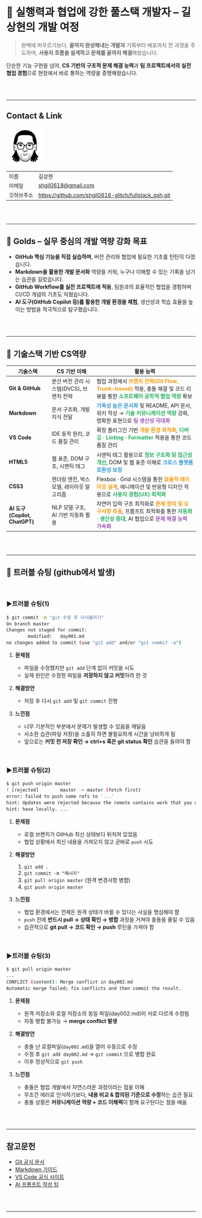
# 🚀 실행력과 협업에 강한 풀스택 개발자 – 길상현의 개발 여정

> 완벽에 머무르기보다, **끝까지 완성해내는 개발자**
> 기획부터 배포까지 전 과정을 주도하며, **사용자 흐름을 설계하고 문제를 끝까지 해결**해왔습니다.

단순한 기능 구현을 넘어,
**CS 기반의 구조적 문제 해결 능력**과
**팀 프로젝트에서의 실전 협업 경험**으로 
현장에서 바로 통하는 역량을 증명해왔습니다.

<br/>
<br/>

---
<!-- 이미지 (조절하는 법) -->
<!-- 이름, 이메일, 깃허브주소, 포트폴리오  2*4의 테이블 형식으로 -->
## Contact & Link

<!-- ![프로필](./userimage.png) -->
<img src="./userimage.png" alt="프로필" width = "100">

| | |
|-|-|
|이름|길상현|
|이메일|shgil0618@gmail.com|
|깃허브주소|https://github.com/shgil0618-glitch/fullstack_gsh.git|
<!--
|포트폴리오|**추후 추가예정**|
-->

<br/>
<br/>

---

## 📌 Golds – 실무 중심의 개발 역량 강화 목표

* **GitHub 핵심 기능을 직접 실습하며**, 버전 관리와 협업에 필요한 기초를 탄탄히 다졌습니다.
* **Markdown을 활용한 개발 문서화** 역량을 키워, 누구나 이해할 수 있는 기록을 남기는 습관을 길렀습니다.
* **GitHub Workflow를 실전 프로젝트에 적용**, 팀원과의 효율적인 협업을 경험하며 CI/CD 개념의 기초도 익혔습니다.
* **AI 도구(GitHub Copilot 등)를 활용한 개발 환경을 체험**, 생산성과 학습 효율을 높이는 방법을 적극적으로 탐구했습니다.

<!-- ### 💡 왜 이렇게 다듬었을까요?

* ✔️ **행동 중심 문장** → 단순히 “했다”보다 \*\*“어떻게, 왜”\*\*를 담으면 신뢰도가 올라갑니다.
* ✔️ **실무 맥락에 연결** → 실무진은 "우리 팀에 와서 어떻게 기여할 수 있을까?"를 봅니다.
* ✔️ **도구를 썼다 → 능동적으로 익혔다** → 도구 사용은 기본, **활용 목적과 결과**가 중요합니다.
-->
<br/>
<br/>

<!-- cs와 연결지어서
---

### 📌 기술 스택 & 실무 기반 CS 역량 

| 기술 스택                        | 역할 및 기능 이해                  | 실무적 활용 및 경험 포인트                               |
| ---------------------------- | --------------------------- | --------------------------------------------- |
| **Git & GitHub**             | 분산 버전 관리, 브랜치 전략, 협업 워크플로우  | PR 리뷰, Merge Conflict 해결, Git Flow 적용 프로젝트 경험 |
| **Markdown**                 | 기술 문서 작성, README, 회고 문서화 도구 | 협업 문서/이슈 템플릿 작성, Notion 연동 정리 습관화             |
| **VS Code**                  | 경량 IDE, 디버깅, 확장 기능 구성       | GitLens, Live Server, Copilot 등 실무 확장 기능 활용   |
| **HTML5**                    | 시맨틱 구조, 접근성 고려 마크업          | 구조적 DOM 설계, SEO 및 스크린리더 고려 개발 경험              |
| **CSS3**                     | 반응형 레이아웃, Flex/Grid, 애니메이션  | 모바일 대응 UI, 미디어쿼리 활용 경험                        |
| **AI 도구 (Copilot, ChatGPT)** | 생산성 도구, 코드 힌트, 에러 진단 보조     | 코드 리뷰/리팩토링 보조, 모르는 개념 검증 및 빠른 테스트             |


### ✅ 실무진이 좋아하는 구성 포인트:

* **왼쪽 → 기술 명칭**, 가운데 → **기술 개념**, 오른쪽 → **어떻게 활용했는지**
* 실전 경험이 보이는 **구체 키워드 포함** (예: conflict 해결, Git Flow, 반응형 UI)
* 단순히 "할 줄 안다"가 아니라 **이해하고 활용했다**는 점을 강조
-->

<!--
1. 개발자 포트폴리오 readme.md 작성중인데, 이 기술스택을 보고 실무진들이 바로 뽑아야겠다라는 생각이 들게 다음의 기술스택을 cs역량과 연결지어서 작성해줘.

2. 위의 내용에서 활용능력부분에서 강조할부분을 굵고 색상들어가게해줘
-->

<!--
---

## 📌 기술스택 기반 CS역량

* **Git & GitHub**

  * 분산 버전 관리 시스템(DVCS)의 원리 이해 및 활용
  * 협업 과정에서 <b style="color:#f39c12">브랜치 전략(Git Flow, Trunk-based)</b> 적용 → 안정적인 개발 사이클 유지
  * 충돌 해결 및 코드 리뷰 경험을 통한 <b style="color:#27ae60">소프트웨어 공학적 협업 역량</b> 확보

* **Markdown**

  * <b style="color:#3498db">가독성 높은 문서화</b> 및 개발 문서 작성 능력
  * README, API 문서, 위키를 통해 <b style="color:#27ae60">기술 커뮤니케이션 역량</b> 강화
  * 명확한 표현으로 <b style="color:#9b59b6">팀 생산성 극대화</b>

* **VS Code**

  * 확장 플러그인 기반 <b style="color:#f39c12">개발 환경 최적화</b> 능력
  * <b style="color:#27ae60">디버깅 · Linting · Formatter</b> 적용을 통한 코드 품질 관리

* **HTML5**

  * 시맨틱 태그 활용으로 <b style="color:#27ae60">정보 구조화 및 접근성 개선</b>
  * DOM과 웹 표준 이해로 <b style="color:#3498db">크로스 플랫폼 호환성 보장</b>

* **CSS3**

  * Flexbox · Grid 시스템을 통한 <b style="color:#f39c12">효율적 레이아웃 설계</b>
  * 애니메이션 · 반응형 디자인 적용 → <b style="color:#27ae60">사용자 경험(UX) 최적화</b>

* **AI 프롬프트 엔지니어링**

  * 자연어 입력 구조 최적화로 <b style="color:#f39c12">문제 정의 및 요구사항 추출</b>
  * 프롬프트 최적화를 통한 <b style="color:#27ae60">자동화 · 생산성 증대</b>
  * AI 협업을 통한 <b style="color:#9b59b6">문제 해결 능력 가속화</b>
-->
---

## 📌 기술스택 기반 CS역량

| 기술스택                         | CS 기반 이해                   | 활용 능력                                                                                                                                                                  |
| ---------------------------- | -------------------------- | ---------------------------------------------------------------------------------------------------------------------------------------------------------------------- |
| **Git & GitHub**             | 분산 버전 관리 시스템(DVCS), 브랜치 전략 | 협업 과정에서 <b style="color:#f39c12">브랜치 전략(Git Flow, Trunk-based)</b> 적용, 충돌 해결 및 코드 리뷰를 통한 <b style="color:#27ae60">소프트웨어 공학적 협업 역량</b> 확보                               |
| **Markdown**                 | 문서 구조화, 개발 지식 전달           | <b style="color:#3498db">가독성 높은 문서화</b> 및 README, API 문서, 위키 작성 → <b style="color:#27ae60">기술 커뮤니케이션 역량</b> 강화, 명확한 표현으로 <b style="color:#9b59b6">팀 생산성 극대화</b>        |
| **VS Code**                  | IDE 동작 원리, 코드 품질 관리        | 확장 플러그인 기반 <b style="color:#f39c12">개발 환경 최적화</b>, <b style="color:#27ae60">디버깅 · Linting · Formatter</b> 적용을 통한 코드 품질 관리                                              |
| **HTML5**                    | 웹 표준, DOM 구조, 시맨틱 태그       | 시맨틱 태그 활용으로 <b style="color:#27ae60">정보 구조화 및 접근성 개선</b>, DOM 및 웹 표준 이해로 <b style="color:#3498db">크로스 플랫폼 호환성 보장</b>                                                   |
| **CSS3**                     | 렌더링 엔진, 박스 모델, 레이아웃 알고리즘   | Flexbox · Grid 시스템을 통한 <b style="color:#f39c12">효율적 레이아웃 설계</b>, 애니메이션 및 반응형 디자인 적용으로 <b style="color:#27ae60">사용자 경험(UX) 최적화</b>                                      |
| **AI 도구 (Copilot, ChatGPT)** | NLP 모델 구조, AI 기반 자동화 활용    | 자연어 입력 구조 최적화로 <b style="color:#f39c12">문제 정의 및 요구사항 추출</b>, 프롬프트 최적화를 통한 <b style="color:#27ae60">자동화 · 생산성 증대</b>, AI 협업으로 <b style="color:#9b59b6">문제 해결 능력 가속화</b> |


<br/>
<br/>

---
<!-- java, html+css+js/jquery ... 
## 📌 포트폴리오

``추후 업데이트 예정``


<br/>
<br/>

---
-->
<!-- 매일 올리기 -->
## 📌 트러블 슈팅 (github에서 발생)
<br/>

### ▶트러블 슈팅(1)

```bash
$ git commit -m "git 수정 후 다시올리기"
On branch master
Changes not staged for commit:
        modified:   day001.md
no changes added to commit (use "git add" and/or "git commit -a")
```

1. **문제점**

   * 파일을 수정했지만 `git add` 단계 없이 커밋을 시도
   * 실제 원인은 수정한 파일을 **저장하지 않고 커밋**하려 한 것

2. **해결방안**

   * 저장 후 다시 `git add` 및 `git commit` 진행


3. **느낀점**

   * 너무 기본적인 부분에서 문제가 발생할 수 있음을 깨달음
   * 사소한 습관(파일 저장)을 소홀히 하면 불필요하게 시간을 낭비하게 됨
   * 앞으로는 **커밋 전 저장 확인 → ctrl+s 혹은 git status 확인** 습관을 들여야 함

<br/>

### ▶트러블 슈팅(2)

```bash
$ git push origin master
! [rejected]        master -> master (fetch first)
error: failed to push some refs to '...'
hint: Updates were rejected because the remote contains work that you do not
hint: have locally. ...
```

1. **문제점**

   * 로컬 브랜치가 GitHub 최신 상태보다 뒤처져 있었음
   * 협업 상황에서 최신 내용을 가져오지 않고 곧바로 `push` 시도

2. **해결방안**

   1. `git add .`
   2. `git commit -m "메시지"`
   3. `git pull origin master` (원격 변경사항 병합)
   4. `git push origin master`

3. **느낀점**

   * 협업 환경에서는 언제든 원격 상태가 바뀔 수 있다는 사실을 명심해야 함
   * `push` 전에 **반드시 pull → 상태 확인 → 병합** 과정을 거쳐야 충돌을 줄일 수 있음
   * 습관적으로 **git pull → 코드 확인 → push** 루틴을 가져야 함

<br/>

### ▶트러블 슈팅(3)

```bash
$ git pull origin master
...
CONFLICT (content): Merge conflict in day002.md
Automatic merge failed; fix conflicts and then commit the result.
```

1. **문제점**

   * 원격 저장소와 로컬 저장소의 동일 파일(day002.md)이 서로 다르게 수정됨
   * 자동 병합 불가능 → **merge conflict 발생**

2. **해결방안**

   * 충돌 난 로컬파일(`day002.md`)을 열어 수동으로 수정
   * 수정 후 `git add day002.md` → `git commit` 으로 병합 완료
   * 이후 정상적으로 `git push`

3. **느낀점**

   * 충돌은 협업 개발에서 자연스러운 과정이라는 점을 이해
   * 무조건 에러로 인식하기보다, **내용 비교 & 합의된 기준으로 수정**하는 습관 필요
   * 충돌 상황은 **커뮤니케이션 역량 + 코드 이해력**이 함께 요구된다는 점을 배움

<br/>
<br/>

---
## 참고문헌

- [Git 공식 문서](https://git-scm.com/doc)  
- [Markdown 가이드](https://www.markdownguide.org/basic-syntax/)  
- [VS Code 공식 사이트](https://code.visualstudio.com/)  
- [AI 프롬프트 작성 팁](https://learn.microsoft.com/en-us/azure/ai-foundry/openai/concepts/prompt-engineering?tabs=chat)

<br/>
<br/>

---
